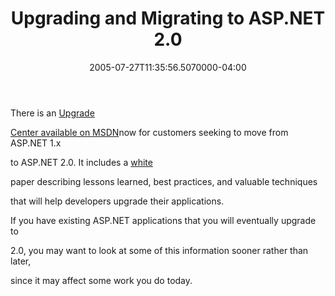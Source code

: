 ﻿---
title: Upgrading and Migrating to ASP.NET 2.0
date: "2005-07-27T11:35:56.5070000-04:00"
description: >-
featuredImage: img/1895-featured.png
---

There is an [Upgrade](http://msdn.microsoft.com/asp.net/migration/upgrade/default.aspx)

[Center available on MSDN](http://msdn.microsoft.com/asp.net/migration/upgrade/default.aspx)now for customers seeking to move from ASP.NET 1.x

to ASP.NET 2.0. It includes a [white](http://msdn.microsoft.com/asp.net/default.aspx?pull=/library/en-us/dnaspp/html/upgradingaspnet.asp)

paper describing lessons learned, best practices, and valuable techniques

[](http://msdn.microsoft.com/asp.net/default.aspx?pull=/library/en-us/dnaspp/html/upgradingaspnet.asp)that will help developers upgrade their applications.

If you have existing ASP.NET applications that you will eventually upgrade to

2.0, you may want to look at some of this information sooner rather than later,

since it may affect some work you do today.

